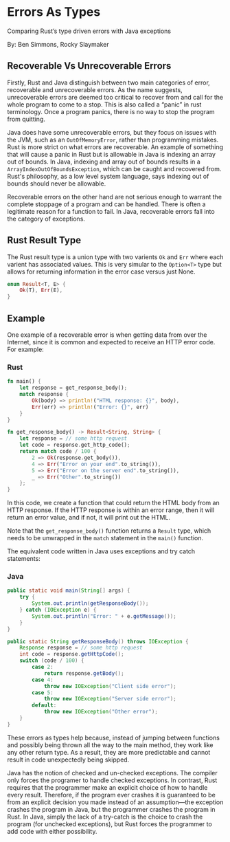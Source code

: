 # Errors As Types

Comparing Rust’s type driven errors with Java exceptions

By: Ben Simmons, Rocky Slaymaker

## Recoverable Vs Unrecoverable Errors

Firstly, Rust and Java distinguish between two main categories of error, recoverable and unrecoverable errors. As the name suggests, unrecoverable errors are deemed too critical to recover from and call for the whole program to come to a stop. This is also called a “panic” in rust terminology. Once a program panics, there is no way to stop the program from quitting. 

Java does have some unrecoverable errors, but they focus on issues with the JVM, such as an `OutOfMemoryError`, rather than programming mistakes. Rust is more strict on what errors are recoverable. An example of something that will cause a panic in Rust but is allowable in Java is indexing an array out of bounds. In Java, indexing and array out of bounds results in a `ArrayIndexOutOfBoundsException`, which can be caught and recovered from. Rust's philosophy, as a low level system language, says indexing out of bounds should never be allowable. 

Recoverable errors on the other hand are not serious enough to warrant the complete stoppage of a program and can be handled. There is often a legitimate reason for a function to fail. In Java, recoverable errors fall into the category of exceptions.

## Rust Result Type
The Rust result type is a union type with two varients `Ok` and `Err` where each varient has associated values. This is very simular to the `Option<T>` type but allows for returning information in the error case versus just None.
``` rust
enum Result<T, E> {
    Ok(T), Err(E), 
}
```


## Example

One example of a recoverable error is when getting data from over the Internet, since it is common and expected to receive an HTTP error code. For example:

### Rust
```rust
fn main() {
    let response = get_response_body();
    match response {
        Ok(body) => println!("HTML response: {}", body),
        Err(err) => println!("Error: {}", err)
    }
}

fn get_response_body() -> Result<String, String> {
    let response = // some http request
    let code = response.get_http_code();
    return match code / 100 {
        2 => Ok(response.get_body()),
        4 => Err("Error on your end".to_string()),
        5 => Err("Error on the server end".to_string()),
        _ => Err("Other".to_string())
    };
}
```

In this code, we create a function that could return the HTML body from an HTTP response. If the HTTP response is within an error range, then it will return an error value, and if not, it will print out the HTML. 

Note that the `get_response_body()` function returns a `Result` type, which needs to be unwrapped in the `match` statement in the `main()` function.

The equivalent code written in Java uses exceptions and try catch statements:

### Java
```java
public static void main(String[] args) {
    try {
        System.out.println(getResponseBody());
    } catch (IOException e) {
        System.out.println("Error: " + e.getMessage());
    }
}

public static String getResponseBody() throws IOException {
    Response response = // some http request
    int code = response.getHttpCode();
    switch (code / 100) {
        case 2:
            return response.getBody();
        case 4:
            throw new IOException("Client side error");
        case 5:
            throw new IOException("Server side error");
        default:
            throw new IOException("Other error");
    }
}
```

These errors as types help because, instead of jumping between functions and possibly being thrown all the way to the main method, they work like any other return type. As a result, they are more predictable and cannot result in code unexpectedly being skipped.

Java has the notion of checked and un-checked exceptions. The compiler only forces the programer to handle checked exceptions. In contrast, Rust requires that the programmer make an explicit choice of how to handle every result. Therefore, if the program ever crashes it is guaranteed to be from an explicit decision you made instead of an assumption—the exception crashes the program in Java, but the programmer crashes the program in Rust.  In Java, simply the lack of a try-catch is the choice to crash the program (for unchecked exceptions), but Rust forces the programmer to add code with either possibility.
